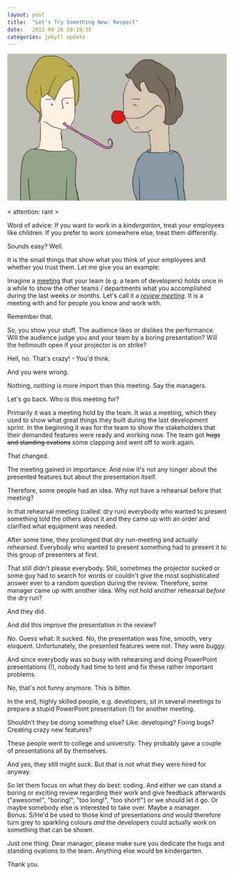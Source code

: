 ```yaml
---
layout: post
title:  "Let's Try Something New: Respect"
date:   2012-08-26 20:19:55
categories: jekyll update
---
```


<img src="/images/IMG_1770.JPG" class="half-width left" />


< attention: rant >

Word of advice: If you want to work in a _kindergarten_, treat your employees like children. If you prefer to work somewhere else, treat them differently.

Sounds easy? Well.

It is the small things that show what you think of your employees and whether you trust them. Let me give you an example:

Imagine a [meeting][1] that your team (e.g. a team of developers) holds once in a while to show the other teams / departments what you accomplished during the last weeks or months. Let's call it a [_review meeting_][2]. It is a meeting with and for people you know and work with.   

Remember that.

So, you show your stuff. The audience likes or dislikes the performance. Will the audience judge you and your team by a boring presentation? Will the hellmouth open if your projector is on strike?  

Hell, no. That's crazy! - You'd think.

And you were wrong.

Nothing, _nothing_ is more import than this meeting. Say the managers. 

Let's go back. Who is this meeting for? 

Primarily it was a meeting hold by the team. It was a meeting, which they used to show what great things they built during the last development sprint. In the beginning it was for the team to show the stakeholders that their demanded features were ready and working now. The team got ~~hugs and standing ovations~~ some clapping and went off to work again.



That changed. 



The meeting gained in importance. And now it's not any longer about the presented features but about the presentation itself.



Therefore, some people had an idea. Why not have a rehearsal before that meeting?   

In that rehearsal meeting (called: dry run) everybody who wanted to present something told the others about it and they came up with an order and clarified what equipment was needed.   

After some time, they prolonged that dry run-meeting and actually _rehearsed_. Everybody who wanted to present something had to present it to this group of presenters at first.  

That still didn't please everybody. Still, sometimes the projector sucked or some guy had to search for words or couldn't give the most sophisticated answer ever to a random question during the review. Therefore, some manager came up with another idea. Why not hold another rehearsal _before_ the dry run?  


And they did.   

And did this improve the presentation in the review?  

No. Guess what: It sucked. No, the presentation was fine, smooth, very eloquent. Unfortunately, the presented features were not. They were buggy.  

And since everybody was so busy with rehearsing and doing PowerPoint presentations (!), nobody had time to test and fix these rather important problems.


No, that's not funny anymore. This is bitter.


In the end, highly skilled people, e.g. developers, sit in several meetings to prepare a stupid PowerPoint presentation (!) for another meeting.   

Shouldn't they be doing something else? Like: developing? Fixing bugs? Creating crazy new features?

These people went to college and university. They probably gave a couple of presentations all by themselves.   

And yes, they still might suck. But that is not what they were hired for anyway.   

So let them focus on what they do best: coding. And either we can stand a boring or exciting review regarding their work and give feedback afterwards ("awesome!", "boring!", "too long!", "too short!") or we should let it go. Or maybe somebody else is interested to take over. Maybe a manager.   
Bonus: S/He'd be used to those kind of presentations _and_ would therefore turn grey to sparkling colours _and_ the developers could actually work on something that can be shown.

Just one thing: Dear manager, please make sure you dedicate the hugs and standing ovations to the team. Anything else would be kindergarten.

Thank you.



[1]: http://slightlyopaque.net/articles/reality-check-where-is-work-actually-taking-place
[2]: https://en.wikipedia.org/wiki/Scrum_(development)#Sprint_review_meeting.5B18.5D


<img src="http://vg03.met.vgwort.de/na/f0900e9a6a1d4494a4cf3874df934b0c" width="1" height="1" alt="">
